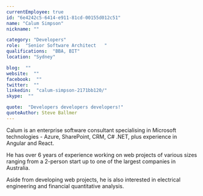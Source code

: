 ```yaml
---
currentEmployee: true
id: "6e4242c5-6414-e911-81cd-00155d012c51"
name: "Calum Simpson"
nickname: ""

category: "Developers"
role:  "Senior Software Architect	"
qualifications:  "BBA, BIT"
location: "Sydney"

blog:  ""
website:  ""
facebook:  ""
twitter:  ""
linkedin:  "calum-simpson-2171bb120/"
skype:  ""

quote:  "Developers developers developers!"
quoteAuthor: Steve Ballmer
---
```


Calum is an enterprise software consultant specialising in Microsoft technologies - Azure, SharePoint, CRM, C# .NET, plus experience in Angular and React. 

He has over 6 years of experience working on web projects of various sizes ranging from a 2-person start up to one of the largest companies in Australia.  

Aside from developing web projects, he is also interested in electrical engineering and financial quantitative analysis.  
